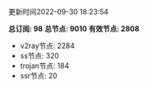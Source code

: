 更新时间2022-09-30 18:23:54

**总订阅: 98**
**总节点: 9010**
**有效节点: 2808**
- v2ray节点: 2284
- ss节点: 320
- trojan节点: 184
- ssr节点: 20
